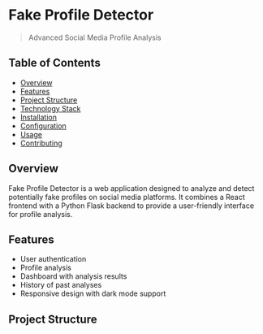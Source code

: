 # Fake Profile Detector
> Advanced Social Media Profile Analysis

## Table of Contents
- [Overview](#overview)
- [Features](#features)
- [Project Structure](#project-structure)
- [Technology Stack](#technology-stack)
- [Installation](#installation)
- [Configuration](#configuration)
- [Usage](#usage)
- [Contributing](#contributing)

## Overview

Fake Profile Detector is a web application designed to analyze and detect potentially fake profiles on social media platforms. It combines a React frontend with a Python Flask backend to provide a user-friendly interface for profile analysis.

## Features

- User authentication
- Profile analysis
- Dashboard with analysis results
- History of past analyses
- Responsive design with dark mode support

## Project Structure
